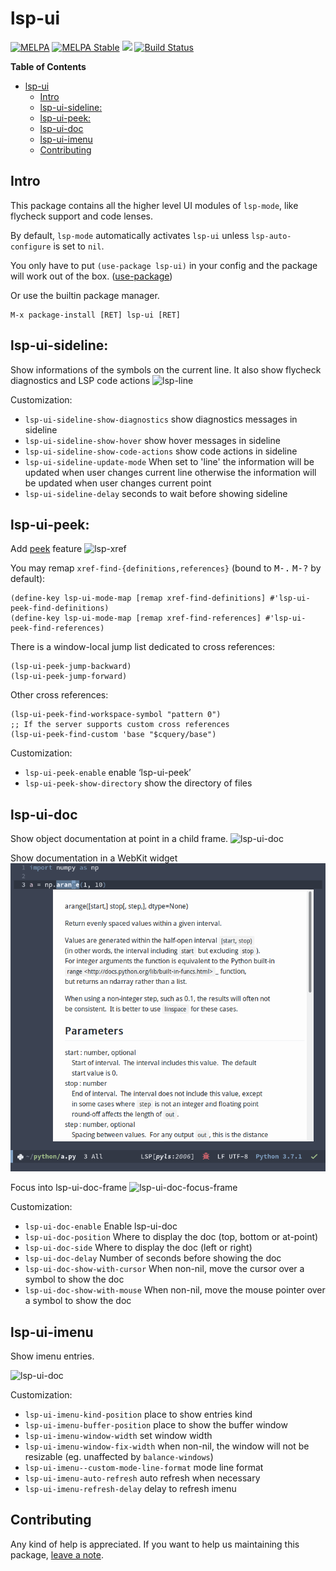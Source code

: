 lsp-ui
======

[![MELPA](https://melpa.org/packages/lsp-ui-badge.svg)](https://melpa.org/#/lsp-ui)
[![MELPA Stable](https://stable.melpa.org/packages/lsp-ui-badge.svg)](https://stable.melpa.org/#/lsp-ui)
[![](https://discordapp.com/api/guilds/789885435026604033/widget.png?style=shield)](https://discord.gg/swuxy5AAgT)
[![Build Status](https://github.com/emacs-lsp/lsp-ui/workflows/CI/badge.svg?branch=master)](https://github.com/emacs-lsp/lsp-ui/actions)

<!-- markdown-toc start - Don't edit this section. Run M-x markdown-toc-refresh-toc -->
**Table of Contents**

- [lsp-ui](#lsp-ui)
    - [Intro](#intro)
    - [lsp-ui-sideline:](#lsp-ui-sideline)
    - [lsp-ui-peek:](#lsp-ui-peek)
    - [lsp-ui-doc](#lsp-ui-doc)
    - [lsp-ui-imenu](#lsp-ui-imenu)
    - [Contributing](#contributing)

<!-- markdown-toc end -->

## Intro

This package contains all the higher level UI modules of `lsp-mode`, like flycheck support and code lenses.

By default, `lsp-mode` automatically activates `lsp-ui` unless `lsp-auto-configure` is set to `nil`.

You only have to put `(use-package lsp-ui)` in your config and the package will work out of the box.
([use-package](https://github.com/jwiegley/use-package))

Or use the builtin package manager.

```
M-x package-install [RET] lsp-ui [RET]
```

## lsp-ui-sideline:

Show informations of the symbols on the current line.
It also show flycheck diagnostics and LSP code actions
![lsp-line](images/lsp-line.gif)

Customization:

- `lsp-ui-sideline-show-diagnostics` show diagnostics messages in sideline
- `lsp-ui-sideline-show-hover` show hover messages in sideline
- `lsp-ui-sideline-show-code-actions` show code actions in sideline
- `lsp-ui-sideline-update-mode`
When set to 'line' the information will be updated when user
changes current line otherwise the information will be updated
when user changes current point
- `lsp-ui-sideline-delay` seconds to wait before showing sideline

## lsp-ui-peek:

Add [peek](https://code.visualstudio.com/docs/editor/editingevolved#_peek) feature
![lsp-xref](images/lsp-xref.gif)

You may remap `xref-find-{definitions,references}` (bound to <kbd>M-.</kbd> <kbd>M-?</kbd> by default):

```elisp
(define-key lsp-ui-mode-map [remap xref-find-definitions] #'lsp-ui-peek-find-definitions)
(define-key lsp-ui-mode-map [remap xref-find-references] #'lsp-ui-peek-find-references)
```

There is a window-local jump list dedicated to cross references:
```elisp
(lsp-ui-peek-jump-backward)
(lsp-ui-peek-jump-forward)
```

Other cross references:
```elisp
(lsp-ui-peek-find-workspace-symbol "pattern 0")
;; If the server supports custom cross references
(lsp-ui-peek-find-custom 'base "$cquery/base")
```

Customization:

- `lsp-ui-peek-enable` enable ‘lsp-ui-peek’
- `lsp-ui-peek-show-directory` show the directory of files

## lsp-ui-doc

Show object documentation at point in a child frame.
![lsp-ui-doc](images/lsp-ui-doc.gif)

Show documentation in a WebKit widget
![lsp-ui-doc-webkit](images/lsp-ui-doc-webkit.png)

Focus into lsp-ui-doc-frame
![lsp-ui-doc-focus-frame](images/lsp-ui-doc-focus-frame.gif)

Customization:

- `lsp-ui-doc-enable` Enable lsp-ui-doc
- `lsp-ui-doc-position` Where to display the doc (top, bottom or at-point)
- `lsp-ui-doc-side` Where to display the doc (left or right)
- `lsp-ui-doc-delay` Number of seconds before showing the doc
- `lsp-ui-doc-show-with-cursor` When non-nil, move the cursor over a symbol to show the doc
- `lsp-ui-doc-show-with-mouse` When non-nil, move the mouse pointer over a symbol to show the doc

## lsp-ui-imenu

Show imenu entries.

![lsp-ui-doc](images/lsp-ui-imenu.png)

Customization:

- `lsp-ui-imenu-kind-position` place to show entries kind
- `lsp-ui-imenu-buffer-position` place to show the buffer window
- `lsp-ui-imenu-window-width` set window width
- `lsp-ui-imenu-window-fix-width` when non-nil, the window will not be resizable (eg. unaffected by `balance-windows`)
- `lsp-ui-imenu--custom-mode-line-format` mode line format
- `lsp-ui-imenu-auto-refresh` auto refresh when necessary
- `lsp-ui-imenu-refresh-delay` delay to refresh imenu

## Contributing

Any kind of help is appreciated. If you want to help us maintaining this package,
[leave a note](https://github.com/emacs-lsp/lsp-ui/issues/332).
